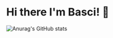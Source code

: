 # Hi there I'm Basci! 🦆
![Anurag's GitHub stats](https://github-readme-stats.vercel.app/api?username=Basci0&show_icons=true&theme=radical)

